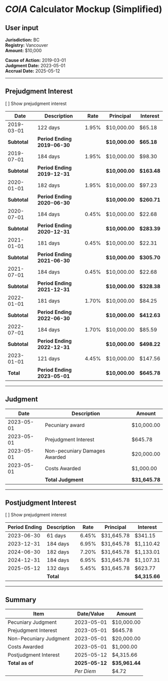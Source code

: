 # _COIA_ Calculator Mockup (Simplified)

## User input

**Jurisdiction:** BC  
**Registry:** Vancouver  
**Amount:** $10,000

**Cause of Action:** 2019-03-01  
**Judgment Date:** 2023-05-01  
**Accrual Date:** 2025-05-12

---

## Prejudgment Interest

\[ \] Show prejudgment interest

| Date | Description | Rate | Principal | Interest |
| --- | --- | --- | --- | --- |
| 2019-03-01 | 122 days | 1.95% | $10,000.00 | $65.18 |
| **Subtotal** | **Period Ending 2019-06-30** |   | **$10,000.00** | **$65.18** |
| 2019-07-01 | 184 days | 1.95% | $10,000.00 | $98.30 |
| **Subtotal** | **Period Ending 2019-12-31** |   | **$10,000.00** | **$163.48** |
| 2020-01-01 | 182 days | 1.95% | $10,000.00 | $97.23 |
| **Subtotal** | **Period Ending 2020-06-30** |   | **$10,000.00** | **$260.71** |
| 2020-07-01 | 184 days | 0.45% | $10,000.00 | $22.68 |
| **Subtotal** | **Period Ending 2020-12-31** |   | **$10,000.00** | **$283.39** |
| 2021-01-01 | 181 days | 0.45% | $10,000.00 | $22.31 |
| **Subtotal** | **Period Ending 2021-06-30** |   | **$10,000.00** | **$305.70** |
| 2021-07-01 | 184 days | 0.45% | $10,000.00 | $22.68 |
| **Subtotal** | **Period Ending 2021-12-31** |   | **$10,000.00** | **$328.38** |
| 2022-01-01 | 181 days | 1.70% | $10,000.00 | $84.25 |
| **Subtotal** | **Period Ending 2022-06-30** |   | **$10,000.00** | **$412.63** |
| 2022-07-01 | 184 days | 1.70% | $10,000.00 | $85.59 |
| **Subtotal** | **Period Ending 2022-12-31** |   | **$10,000.00** | **$498.22** |
| 2023-01-01 | 121 days | 4.45% | $10,000.00 | $147.56 |
| **Total** | **Period Ending 2023-05-01** |   | **$10,000.00** | **$645.78** |

---

## Judgment

| Date | Description | Amount |
| --- | --- | --- |
| 2023-05-01 | Pecuniary award | $10,000.00 |
| 2023-05-01 | Prejudgment Interest | $645.78 |
| 2023-05-01 | Non-pecuniary Damages Awarded | $20,000.00 |
| 2023-05-01 | Costs Awarded | $1,000.00 |
|   | **Total Judgment** | **$31,645.78** |

---

## Postjudgment Interest

\[ \] Show prejudgment interest

| Period Ending | Description | Rate | Principal | Interest |
| --- | --- | --- | --- | --- |
| 2023-06-30 | 61 days | 6.45% | $31,645.78 | $341.15 |
| 2023-12-31 | 184 days | 6.95% | $31,645.78 | $1,110.42 |
| 2024-06-30 | 182 days | 7.20% | $31,645.78 | $1,133.01 |
| 2024-12-31 | 184 days | 6.95% | $31,645.78 | $1,107.31 |
| 2025-05-12 | 132 days | 5.45% | $31,645.78 | $623.77 |
|   | **Total** |   |   | **$4,315.66** |

---

## Summary

| Item | Date/Value | Amount |
| --- | --- | --- |
| Pecuniary Judgment | 2023-05-01 | $10,000.00 |
| Prejudgment Interest | 2023-05-01 | $645.78 |
| Non-Pecuniary Judgment | 2023-05-01 | $20,000.00 |
| Costs Awarded | 2023-05-01 | $1,000.00 |
| Postjudgment Interest | 2025-05-12 | $4,315.66 |
| **Total as of** | **2025-05-12** | **$35,961.44** |
|   | _Per Diem_ | $4.72 |